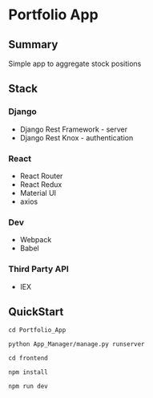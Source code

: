 # Portfolio App
## Summary
Simple app to aggregate stock positions

## Stack
### Django
- Django Rest Framework - server
- Django Rest Knox - authentication

### React
- React Router
- React Redux
- Material UI
- axios

### Dev
 - Webpack 
 - Babel

### Third Party API
- IEX 

## QuickStart

`cd Portfolio_App`

`python App_Manager/manage.py runserver`

`cd frontend`

`npm install`

`npm run dev`